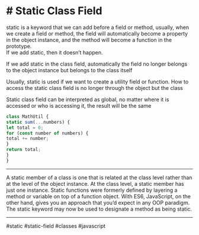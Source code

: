 # # **Static Class Field**

static is a keyword that we can add before a field or method, usually, when we create a field or method, the field will automatically become a property in the object instance, and the method will become a function in the prototype.  
If we add static, then it doesn’t happen.

If we add static in the class field, automatically the field no longer belongs to the object instance but belongs to the class itself

Usually, static is used if we want to create a utility field or function. How to access the static class field is no longer through the object but the class

Static class field can be interpreted as global, no matter where it is accessed or who is accessing it, the result will be the same

``` javascript
class MathUtil {  
static sum(...numbers) {  
let total = 0;  
for (const number of numbers) {  
total += number;  
}  
return total;  
}  
}
```

***
A static member of a class is one that is related at the class level rather than at the level of the object instance. At the class level, a static member has just one instance. Static functions were formerly defined by layering a method or variable on top of a function object. With ES6, JavaScript, on the other hand, gives you an approach that you’d expect in any OOP paradigm. The static keyword may now be used to designate a method as being static.
***

#static #static-field #classes #javascript 